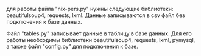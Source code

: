 для работы файла "nix-pers.py" нужны следующие библиотеки: beautifulsoup4, requests, lxml. 
Данные записываются в csv файл без подключения к базе данных.


Файл "tables.py" записывает данные в таблицу в базе данных. Для его работы необходимы библиотеки beautifulsoup4, requests, lxml, pymysql, а также файл "config.py" для подключения к базе.
